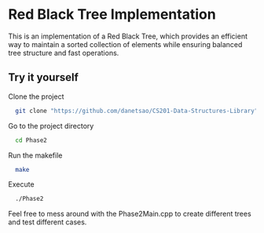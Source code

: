 
# Red Black Tree Implementation

This is an implementation of a Red Black Tree, which provides an efficient way to maintain a sorted collection of elements while ensuring balanced tree structure and fast operations.

## Try it yourself

Clone the project

```bash
  git clone "https://github.com/danetsao/CS201-Data-Structures-Library"
```

Go to the project directory

```bash
  cd Phase2
```

Run the makefile

```bash
  make
```

Execute

```bash
  ./Phase2
```

Feel free to mess around with the Phase2Main.cpp to create different trees and test different cases.
